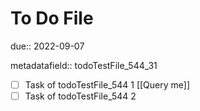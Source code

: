 # To Do File

due:: 2022-09-07

metadatafield:: todoTestFile_544\_31

- [ ] Task of todoTestFile_544 1 [[Query me]]
- [ ] Task of todoTestFile_544 2
